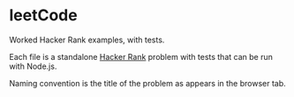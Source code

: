 # leetCode
Worked Hacker Rank examples, with tests.

Each file is a standalone [Hacker Rank](https://www.hackerrank.com/) problem with tests that can be run with Node.js.

Naming convention is the title of the problem as appears in the browser tab.
